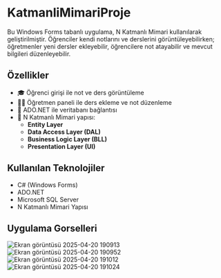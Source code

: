 # KatmanliMimariProje
Bu Windows Forms tabanlı uygulama, N Katmanlı Mimari kullanılarak geliştirilmiştir.
 Öğrenciler kendi notlarını ve derslerini görüntüleyebilirken; öğretmenler yeni dersler ekleyebilir, öğrencilere not atayabilir ve mevcut bilgileri düzenleyebilir.

## Özellikler

- 🎓 Öğrenci girişi ile not ve ders görüntüleme  
- 👨‍🏫 Öğretmen paneli ile ders ekleme ve not düzenleme  
- 💾 ADO.NET ile veritabanı bağlantısı  
- 🧱 N Katmanlı Mimari yapısı:  
  - **Entity Layer**  
  - **Data Access Layer (DAL)**  
  - **Business Logic Layer (BLL)**  
  - **Presentation Layer (UI)**

## Kullanılan Teknolojiler

- C# (Windows Forms)
- ADO.NET
- Microsoft SQL Server
- N Katmanlı Mimari Yapısı

## Uygulama Gorselleri

![Ekran görüntüsü 2025-04-20 190913](https://github.com/user-attachments/assets/94b510db-5794-427b-9d21-608609b2c447)
![Ekran görüntüsü 2025-04-20 190952](https://github.com/user-attachments/assets/48f455b9-6026-47e3-a3d0-ffbd20143d64)
![Ekran görüntüsü 2025-04-20 191012](https://github.com/user-attachments/assets/b802414d-0f09-4a0d-8e1f-09bdebbb47ad)
![Ekran görüntüsü 2025-04-20 191024](https://github.com/user-attachments/assets/ba2b6bfc-a3bc-4e28-b224-b2b7f48a96cd)



